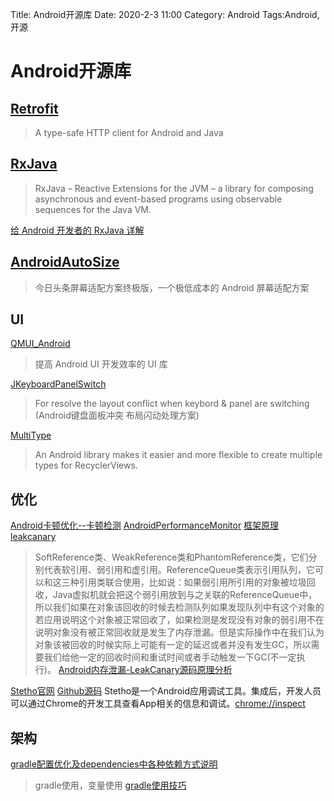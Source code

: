 Title: Android开源库
Date: 2020-2-3 11:00
Category: Android
Tags:Android,开源

# Android开源库

## [Retrofit](https://square.github.io/retrofit/)

>A type-safe HTTP client for Android and Java

## [RxJava](https://github.com/ReactiveX/RxJava)

>RxJava – Reactive Extensions for the JVM – a library for composing asynchronous and event-based programs using observable sequences for the Java VM.

[给 Android 开发者的 RxJava 详解](https://gank.io/post/560e15be2dca930e00da1083)

## [AndroidAutoSize](https://github.com/JessYanCoding/AndroidAutoSize)

>今日头条屏幕适配方案终极版，一个极低成本的 Android 屏幕适配方案

## UI

[QMUI_Android](https://github.com/Tencent/QMUI_Android)
>提高 Android UI 开发效率的 UI 库

[JKeyboardPanelSwitch](https://github.com/Jacksgong/JKeyboardPanelSwitch)
>For resolve the layout conflict when keybord & panel are switching (Android键盘面板冲突 布局闪动处理方案)

[MultiType](https://github.com/drakeet/MultiType)

>An Android library makes it easier and more flexible to create multiple types for RecyclerViews.

## 优化
[Android卡顿优化--卡顿检测](https://blog.csdn.net/gs344937933/article/details/89815855)
[AndroidPerformanceMonitor](https://github.com/markzhai/AndroidPerformanceMonitor/blob/master/README_CN.md) [框架原理](http://blog.zhaiyifan.cn/2016/01/16/BlockCanaryTransparentPerformanceMonitor/)
[leakcanary](https://square.github.io/leakcanary/getting_started/)
>SoftReference类、WeakReference类和PhantomReference类，它们分别代表软引用、弱引用和虚引用。ReferenceQueue类表示引用队列，它可以和这三种引用类联合使用，比如说：如果弱引用所引用的对象被垃圾回收，Java虚拟机就会把这个弱引用放到与之关联的ReferenceQueue中，所以我们如果在对象该回收的时候去检测队列如果发现队列中有这个对象的若应用说明这个对象被正常回收了，如果检测是发现没有对象的弱引用不在说明对象没有被正常回收就是发生了内存泄漏。但是实际操作中在我们认为对象该被回收的时候实际上可能有一定的延迟或者并没有发生GC，所以需要我们给他一定的回收时间和重试时间或者手动触发一下GC(不一定执行)。
[Android内存泄漏-LeakCanary源码原理分析](https://blog.csdn.net/u011148116/article/details/106762665)

[Stetho官网](http://facebook.github.io/stetho/) [Github源码](https://github.com/facebook/stetho)
Stetho是一个Android应用调试工具。集成后，开发人员可以通过Chrome的开发工具查看App相关的信息和调试。[chrome://inspect](chrome://inspect)

## 架构
[gradle配置优化及dependencies中各种依赖方式说明](https://blog.csdn.net/jinfulin/article/details/80421927)
>gradle使用，变量使用
[gradle使用技巧](https://blog.csdn.net/u012982629/article/details/81121717)
